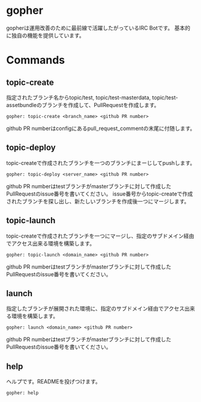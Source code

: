 # gopher
gopherは運用改善のために最前線で活躍したがっているIRC Botです。
基本的に独自の機能を提供しています。

# Commands
## topic-create
指定されたブランチ名からtopic/test, topic/test-masterdata, topic/test-assetbundleのブランチを作成して、PullRequestを作成します。
```shell
gopher: topic-create <branch_name> <github PR number>
```
github PR numberはconfigにあるpull_request_commentの末尾に付随します。

## topic-deploy
topic-createで作成されたブランチを一つのブランチにまーじしてpushします。
```shell
gopher: topic-deploy <server_name> <github PR number>
```
github PR numberはtestブランチがmasterブランチに対して作成したPullRequestのissue番号を書いてください。
issue番号からtopic-createで作成されたブランチを探し出し、新たしいブランチを作成後一つにマージします。

## topic-launch
topic-createで作成されたブランチを一つにマージし、指定のサブドメイン経由でアクセス出来る環境を構築します。
```shell
gopher: topic-launch <domain_name> <github PR number>
```
github PR numberはtestブランチがmasterブランチに対して作成したPullRequestのissue番号を書いてください。

## launch
指定したブランチが展開された環境に、指定のサブドメイン経由でアクセス出来る環境を構築します。
```shell
gopher: launch <domain_name> <github PR number>
```
github PR numberはtestブランチがmasterブランチに対して作成したPullRequestのissue番号を書いてください。

## help
ヘルプです。READMEを投げつけます。
```shell
gopher: help
```
